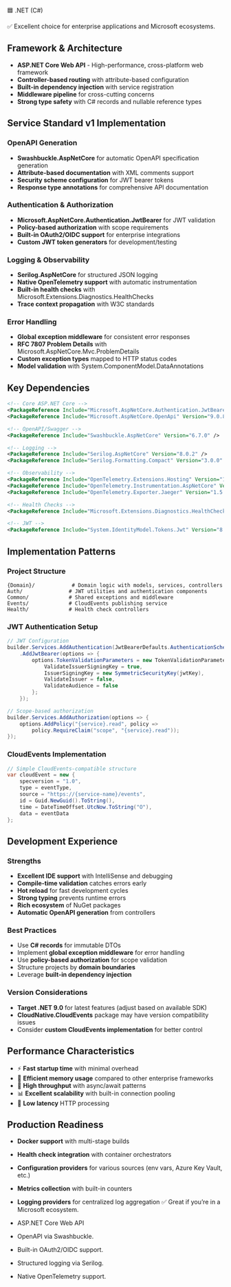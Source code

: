 🟦 .NET (C#)

✅ Excellent choice for enterprise applications and Microsoft ecosystems.

## Framework & Architecture

- **ASP.NET Core Web API** - High-performance, cross-platform web framework
- **Controller-based routing** with attribute-based configuration
- **Built-in dependency injection** with service registration
- **Middleware pipeline** for cross-cutting concerns
- **Strong type safety** with C# records and nullable reference types

## Service Standard v1 Implementation

### OpenAPI Generation

- **Swashbuckle.AspNetCore** for automatic OpenAPI specification generation
- **Attribute-based documentation** with XML comments support
- **Security scheme configuration** for JWT bearer tokens
- **Response type annotations** for comprehensive API documentation

### Authentication & Authorization

- **Microsoft.AspNetCore.Authentication.JwtBearer** for JWT validation
- **Policy-based authorization** with scope requirements
- **Built-in OAuth2/OIDC support** for enterprise integrations
- **Custom JWT token generators** for development/testing

### Logging & Observability

- **Serilog.AspNetCore** for structured JSON logging
- **Native OpenTelemetry support** with automatic instrumentation
- **Built-in health checks** with Microsoft.Extensions.Diagnostics.HealthChecks
- **Trace context propagation** with W3C standards

### Error Handling

- **Global exception middleware** for consistent error responses
- **RFC 7807 Problem Details** with Microsoft.AspNetCore.Mvc.ProblemDetails
- **Custom exception types** mapped to HTTP status codes
- **Model validation** with System.ComponentModel.DataAnnotations

## Key Dependencies

```xml
<!-- Core ASP.NET Core -->
<PackageReference Include="Microsoft.AspNetCore.Authentication.JwtBearer" Version="9.0.8" />
<PackageReference Include="Microsoft.AspNetCore.OpenApi" Version="9.0.8" />

<!-- OpenAPI/Swagger -->
<PackageReference Include="Swashbuckle.AspNetCore" Version="6.7.0" />

<!-- Logging -->
<PackageReference Include="Serilog.AspNetCore" Version="8.0.2" />
<PackageReference Include="Serilog.Formatting.Compact" Version="3.0.0" />

<!-- Observability -->
<PackageReference Include="OpenTelemetry.Extensions.Hosting" Version="1.9.0" />
<PackageReference Include="OpenTelemetry.Instrumentation.AspNetCore" Version="1.9.0" />
<PackageReference Include="OpenTelemetry.Exporter.Jaeger" Version="1.5.1" />

<!-- Health Checks -->
<PackageReference Include="Microsoft.Extensions.Diagnostics.HealthChecks" Version="9.0.8" />

<!-- JWT -->
<PackageReference Include="System.IdentityModel.Tokens.Jwt" Version="8.0.2" />
```

## Implementation Patterns

### Project Structure

```
{Domain}/            # Domain logic with models, services, controllers
Auth/               # JWT utilities and authentication components
Common/             # Shared exceptions and middleware
Events/             # CloudEvents publishing service
Health/             # Health check controllers
```

### JWT Authentication Setup

```csharp
// JWT Configuration
builder.Services.AddAuthentication(JwtBearerDefaults.AuthenticationScheme)
    .AddJwtBearer(options => {
        options.TokenValidationParameters = new TokenValidationParameters {
            ValidateIssuerSigningKey = true,
            IssuerSigningKey = new SymmetricSecurityKey(jwtKey),
            ValidateIssuer = false,
            ValidateAudience = false
        };
    });

// Scope-based authorization
builder.Services.AddAuthorization(options => {
    options.AddPolicy("{service}.read", policy =>
        policy.RequireClaim("scope", "{service}.read"));
});
```

### CloudEvents Implementation

```csharp
// Simple CloudEvents-compatible structure
var cloudEvent = new {
    specversion = "1.0",
    type = eventType,
    source = "https://{service-name}/events",
    id = Guid.NewGuid().ToString(),
    time = DateTimeOffset.UtcNow.ToString("O"),
    data = eventData
};
```

## Development Experience

### Strengths

- **Excellent IDE support** with IntelliSense and debugging
- **Compile-time validation** catches errors early
- **Hot reload** for fast development cycles
- **Strong typing** prevents runtime errors
- **Rich ecosystem** of NuGet packages
- **Automatic OpenAPI generation** from controllers

### Best Practices

- Use **C# records** for immutable DTOs
- Implement **global exception middleware** for error handling
- Use **policy-based authorization** for scope validation
- Structure projects by **domain boundaries**
- Leverage **built-in dependency injection**

### Version Considerations

- **Target .NET 9.0** for latest features (adjust based on available SDK)
- **CloudNative.CloudEvents** package may have version compatibility issues
- Consider **custom CloudEvents implementation** for better control

## Performance Characteristics

- ⚡ **Fast startup time** with minimal overhead
- 🔋 **Efficient memory usage** compared to other enterprise frameworks
- 🚀 **High throughput** with async/await patterns
- 📊 **Excellent scalability** with built-in connection pooling
- 🎯 **Low latency** HTTP processing

## Production Readiness

- **Docker support** with multi-stage builds
- **Health check integration** with container orchestrators
- **Configuration providers** for various sources (env vars, Azure Key Vault, etc.)
- **Metrics collection** with built-in counters
- **Logging providers** for centralized log aggregation
  ✅ Great if you’re in a Microsoft ecosystem.

- ASP.NET Core Web API

- OpenAPI via Swashbuckle.

- Built-in OAuth2/OIDC support.

- Structured logging via Serilog.

- Native OpenTelemetry support.
